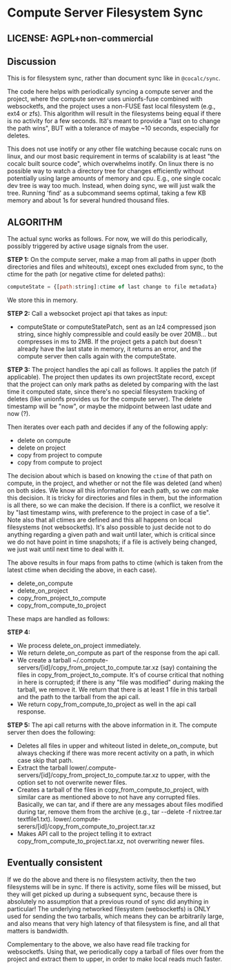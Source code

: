 # Compute Server Filesystem Sync

## LICENSE: AGPL\+non\-commercial

## Discussion

This is for filesystem sync, rather than document sync like in `@cocalc/sync`.

The code here helps with periodically syncing a compute server and the project,
where the compute server uses unionfs\-fuse combined with websocketfs, and the
project uses a non\-FUSE fast local filesystem \(e.g., ext4 or zfs\). This
algorithm will result in the filesystems being equal if there is no activity for
a few seconds. ItϨ's meant to provide a "last on to change the path wins", BUT
with a tolerance of maybe ~10 seconds, especially for deletes.

This does not use inotify or any other file watching because cocalc runs on
linux, and our most basic requirement in terms of scalability is at least "the
cocalc built source code", which overwhelms inotify. On linux there is no
possible way to watch a directory tree for changes efficiently without
potentially using large amounts of memory and cpu. E.g., one single cocalc dev
tree is way too much. Instead, when doing sync, we will just walk the tree.
Running 'find' as a subcommand seems optimal, taking a few KB memory and about
1s for several hundred thousand files.

## ALGORITHM

The actual sync works as follows. For now, we will do this periodically, possibly triggered
by active usage signals from the user.

**STEP 1:** On the compute server, make a map from all paths in upper \(both directories and files and whiteouts\),
except ones excluded from sync, to the ctime for the path \(or negative ctime for deleted paths\):

```javascript {kernel="javascript"}
computeState = {[path:string]:ctime of last change to file metadata}
```

We store this in memory.

**STEP 2:** Call a websocket project api that takes as input:

- computeState or computeStatePatch, sent as an lz4 compressed json string, since highly compressible and
  could easily be over 20MB... but compresses in ms to 2MB.
  If the project gets a patch but doesn't already have the last state in memory, it returns an error,
  and the compute server then calls again with the computeState.

**STEP 3:** The project handles the api call as follows. It applies the patch \(if applicable\).
The project then updates its own projectState record, except that the project can only mark paths as deleted by comparing with the last time it computed state, since there's no special filesystem tracking of deletes \(like unionfs provides us for the compute server\).
The delete timestamp will be "now", or maybe the midpoint between last udate and now \(?\).

Then iterates over each path and decides
if any of the following apply:

- delete on compute
- delete on project
- copy from project to compute
- copy from compute to project

The decision about which is based on knowing the `ctime` of that path on compute, in the project,
and whether or not the file was deleted \(and when\) on both sides. We know all this information
for each path, so we _can_ make this decision. It is tricky for directories and files in them,
but the information is all there, so we can make the decision. If there is a conflict, we resolve it
by "last timestamp wins, with preference to the project in case of a tie". Note also that all
ctimes are defined and this all happens on local filesystems \(not websocketfs\). It's also possible
to just decide not to do anything regarding a given path and wait until later, which is critical
since we do not have point in time snapshots; if a file is actively being changed, we just wait until
next time to deal with it.

The above results in four maps from paths to ctime \(which is taken from the latest ctime when
deciding the above, in each case\).

- delete_on_compute
- delete_on_project
- copy_from_project_to_compute
- copy_from_compute_to_project

These maps are handled as follows:

**STEP 4:**

- We process delete_on_project immediately.
- We return delete_on_compute as part of the response from the api call.
- We create a tarball ~/.compute\-servers/\[id\]/copy_from_project_to_compute.tar.xz \(say\)
  containing the files in copy_from_project_to_compute. It's of course critical that
  nothing in here is corrupted; if there is any "file was modified" during making the
  tarball, we remove it. We return that there is at least 1 file in this tarball
  and the path to the tarball from the api call.
- We return copy_from_compute_to_project as well in the
  api call response.

**STEP 5:** The api call returns with the above information in it. The compute server then does the following:

- Deletes all files in upper and whiteout listed in delete_on_compute, but always checking
  if there was more recent activity on a path, in which case skip that path.
- Extract the tarball lower/.compute\-servers/\[id\]/copy_from_project_to_compute.tar.xz
  to upper, with the option set to not overwrite newer files.
- Creates a tarball of the files in copy_from_compute_to_project, with similar care as mentioned
  above to not have any corrupted files. Basically, we can tar, and if there are any messages
  about files modified during tar, remove them from the archive \(e.g., tar \-\-delete \-f nixtree.tar textfile1.txt\).
  lower/.compute\-serers/\[id\]/copy_from_compute_to_project.tar.xz
- Makes API call to the project telling it to extract copy_from_compute_to_project.tar.xz, not
  overwriting newer files.

## Eventually consistent

If we do the above and there is no filesystem activity, then the two filesystems will be in sync.
If there is activity, some files will be missed, but they will get picked up during a subsequent sync,
because there is absolutely no assumption that a previous round of sync did anything in particular!
The underlying networked filesystem (websocketfs) is ONLY used for sending the two tarballs, which
means they can be arbitrarily large, and also means that very high latency of that filesystem is
fine, and all that matters is bandwidth.

Complementary to the above, we also have read file tracking for websocketfs. Using that, we periodically
copy a tarball of files over from the project and extract them to upper, in order to make local reads
much faster.

